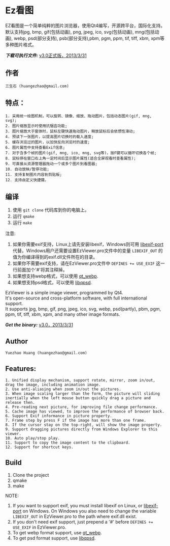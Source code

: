 Ez看图
=======

EZ看图是一个简单纯粹的图片浏览器，使用Qt4编写，开源跨平台，国际化支持。   
默认支持jpg, bmp, gif(包括动画), png, jpeg, ico, svg(包括动画),  mng(包括动画), webp, psd(部分支持), psb(部分支持),pbm, pgm, ppm, tif, tiff, xbm, xpm等多种图片格式。     

***下载可执行文件:*** [v3.0正式版，2013/3/31](http://goo.gl/n8hvO)

作者
--------------------
    三生石 (huangezhao@gmail.com)	
    
特点：
--------------------
    1. 采用统一绘图机制，可以旋转、镜像、缩放、拖动图片，包括动态图片(gif, mng, svg);
    2. 图片缩放显示时使用抗锯齿功能;
    3. 图片缩放大于窗体时，鼠标左键快速拖动图片，释放鼠标后会依惯性滑动;
    4. 预读下一张图片，以提高图片切换时的载入速度;
    5. 缓存浏览过的图片，以加快反向浏览时的速度;
    6. 图片属性中支持查看Exif信息;
    7. 对于含多个帧的图片(gif, mng, ico, mng, svg等)，按F键可以循环切换各个帧;
    8. 鼠标停在窗口右上角一定时间后显示图片属性(适合全屏观看时查看属性);
    9. 可直接从资源管理器拖动一个或多个图片到看图器;
    10. 自动放映/暂停功能;
    11. 支持复制图片内容到剪贴板;
    12. 支持自定义快捷键。

编译
--------------------
1. 使用 `git clone` 代码库到你的电脑上。
2. 运行 `qmake`
3. 运行 `make`

注意: 

1. 如果你需要exif支持，Linux上请先安装libexif，Windows则可用 [libexif-port](https://github.com/wang-bin/libexif-port) 代替。Windows用户还需要设置EzViewer.pro文件中的变量 `LIBEXIF_OUT` 的值为你编译得到的exif.dll文件所在的目录。
2. 如果你不需要exif支持，请在EzViewer.pro文件中 `DEFINES += USE_EXIF` 这一行前面加个'#'将其注释掉。
3. 如果想支持webp格式，可以使用 [qt_webp](http://github.com/cor3ntin/qt_webp).
4. 如果想支持psd格式，可以使用 [libqpsd](http://github.com/Code-ReaQtor/libqpsd).
    
    
EzViewer is a simple image viewer, programmed by Qt4.   
It's open-source and cross-platform software, with full international support.   
It supports jpg, bmp, gif, png, jpeg, ico, svg, webp, psd(partly), pbm, pgm, ppm, tif, tiff, xbm, xpm, and many other image formats.

***Get the binary:*** [v3.0，2013/3/31](http://goo.gl/n8hvO)

Author
--------------------
	Yuezhao Huang (huangezhao@gmail.com)	
    
Features:
--------------------
	1. Unified display mechanism, support rotate, mirror, zoom in/out, drag the image, including animation image.
	2. Use anti-aliasing when zoom in/out the pictures.
	3. When image scaling larger than the form, the picture will sliding inertially when the left mouse button quickly drag a picture and release then.
	4. Pre-reading next picture, for improving file change performance.
	5. Cache image has viewed, to improve the performance of browser back.
	6. Support Exif informance in picture property.
	7. Frame step by press F if the image has more than one frame.
	8. If the cursor stay on the top-right, will show the image property.
	9. Support dragging pictures directly from Windows Explorer to this viewer.
	10. Auto play/stop play.
	11. Support to copy the image content to the clipboard.
	12. Support for shortcut keys.

Build
--------------------
1. Clone the project
2. qmake
3. make

NOTE: 

1. If you want to support exif, you must install libexif on Linux, or [libexif-port](https://github.com/wang-bin/libexif-port) on Windows. On Windows you also need to change the variable `LIBEXIF_OUT` in EzViewer.pro to the path where exif.dll exist.
2. If you don't need exif support, just prepend a '#' before `DEFINES += USE_EXIF` in EzViewer.pro.
3. To get webp format support, use [qt_webp](http://github.com/cor3ntin/qt_webp).
4. To get psd format support, use [libqpsd](http://github.com/Code-ReaQtor/libqpsd).